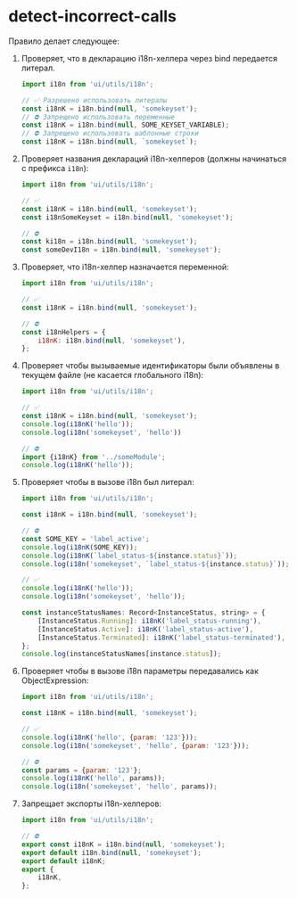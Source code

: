 # detect-incorrect-calls

Правило делает следующее:

1. Проверяет, что в декларацию i18n-хелпера через bind передается литерал.

    ```js
    import i18n from 'ui/utils/i18n';

    // ✅ Разрешено использовать литералы
    const i18nK = i18n.bind(null, 'somekeyset');
    // ⛔️ Запрещено использовать переменные
    const i18nK = i18n.bind(null, SOME_KEYSET_VARIABLE);
    // ⛔️ Запрещено использовать шаблонные строки
    const i18nK = i18n.bind(null, `somekeyset`);
    ```

2. Проверяет названия деклараций i18n-хелперов (должны начинаться с префикса `i18n`):

    ```js
    import i18n from 'ui/utils/i18n';

    // ✅
    const i18nK = i18n.bind(null, 'somekeyset');
    const i18nSomeKeyset = i18n.bind(null, 'somekeyset');

    // ⛔️
    const ki18n = i18n.bind(null, 'somekeyset');
    const someDevI18n = i18n.bind(null, 'somekeyset');
    ```

3. Проверяет, что i18n-хелпер назначается переменной:

    ```js
    import i18n from 'ui/utils/i18n';

    // ✅
    const i18nK = i18n.bind(null, 'somekeyset');

    // ⛔️
    const i18nHelpers = {
        i18nK: i18n.bind(null, 'somekeyset'),
    };
    ```

4. Проверяет чтобы вызываемые идентификаторы были объявлены в текущем файле (не касается глобального i18n):

    ```js
    import i18n from 'ui/utils/i18n';

    // ✅
    const i18nK = i18n.bind(null, 'somekeyset');
    console.log(i18nK('hello'));
    console.log(i18n('somekeyset', 'hello'))

    // ⛔️
    import {i18nK} from '../someModule';
    console.log(i18nK('hello'));
    ```

5. Проверяет чтобы в вызове i18n был литерал:

    ```js
    import i18n from 'ui/utils/i18n';

    const i18nK = i18n.bind(null, 'somekeyset');

    // ⛔️
    const SOME_KEY = 'label_active';
    console.log(i18nK(SOME_KEY));
    console.log(i18nK(`label_status-${instance.status}`));
    console.log(i18n('somekeyset', `label_status-${instance.status}`));

    // ✅
    console.log(i18nK('hello'));
    console.log(i18n('somekeyset', 'hello'));

    const instanceStatusNames: Record<InstanceStatus, string> = {
        [InstanceStatus.Running]: i18nK('label_status-running'),
        [InstanceStatus.Active]: i18nK('label_status-active'),
        [InstanceStatus.Terminated]: i18nK('label_status-terminated'),
    };
    console.log(instanceStatusNames[instance.status]);
    ```

6. Проверяет чтобы в вызове i18n параметры передавались как ObjectExpression:

    ```js
    import i18n from 'ui/utils/i18n';

    const i18nK = i18n.bind(null, 'somekeyset');

    // ✅
    console.log(i18nK('hello', {param: '123'}));
    console.log(i18n('somekeyset', 'hello', {param: '123'}));

    // ⛔️
    const params = {param: '123'};
    console.log(i18nK('hello', params));
    console.log(i18n('somekeyset', 'hello', params));
    ```

7. Запрещает экспорты i18n-хелперов:

    ```js
    import i18n from 'ui/utils/i18n';

    // ⛔️
    export const i18nK = i18n.bind(null, 'somekeyset');
    export default i18n.bind(null, 'somekeyset');
    export default i18nK;
    export {
        i18nK,
    };
    ```
